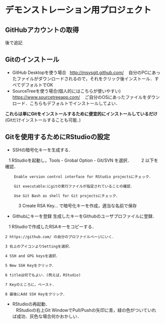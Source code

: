 # デモンストレーション用プロジェクト

## GitHubアカウントの取得
後で追記
## Gitのインストール
- GitHub Desktopを使う場合
    http://msysgit.github.com/
    自分のPCにあったファイルがダウンロードされるので，それをクリック後インストール．すべてデフォルトでOK
- SourceTreeを使う場合(個人的にはこちらが使いやすい)
    https://www.sourcetreeapp.com/
    ご自分のOSにあったファイルをダウンロード．こちらもデフォルトでインストールしてよい．
    
**これらは単にGitをインストールするために便宜的にインストールしているだけ**
(Gitだけインストールすることも可能．)

## Gitを使用するためにRStudioの設定
- SSHの暗号化キーを生成する．

    1 RStudioを起動し，Tools - Grobal Option - Git/SVN を選択．
    
    2 以下を確認．
    
        Enable version control interface for RStudio projectsにチェック．

        Git executable:にgitの実行ファイルが指定されていることの確認．

        Use Git Bash as shell for Git projectsにチェック．
        
    3 Create RSA Key... で暗号化キーを作成，適当な名前で保存
    
- Githubにキーを登録 生成したキーをGithubのユーザプロファイルに登録．

    1 RStudioで作成したRSAキーをコピーする．
    
    2 https://github.com/ の自分のプロファイルページにいく．
    
    3 右上のアイコンよりSettingを選択．
    
    4 SSH and GPG keysを選択．
    
    5 New SSH Keyをクリック．
    
    6 titleは何でもよい．(例えば，RStudio)
    
    7 Keyのところに，ペースト．
    
    8 最後にAdd SSH Keyをクリック．

- RStudioの再起動．
    
    RStudioの右上Git WindowでPull/Pushの矢印に青，緑の色がついていれば成功．灰色な場合何かおかしい．
